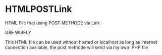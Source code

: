 # HTMLPOSTLink
HTML File that using POST METHODE via Link

USE WISELY

This HTML file can be used without hosted or localhost as long as internet connection available, the post methode will send via my own .PHP file
